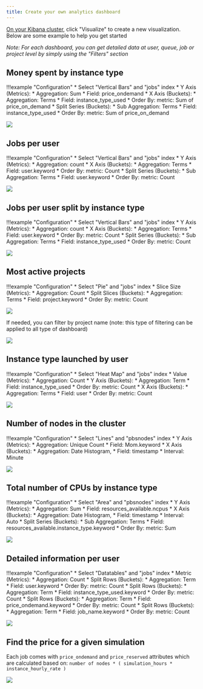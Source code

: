 ```yaml
---
title: Create your own analytics dashboard
---
```


[On your Kibana cluster](../../analytics/monitor-cluster-activity/), click "Visualize" to create a new visualization. Below are some example to help you get started

*Note: For each dashboard, you can get detailed data at user, queue, job or project level by simply using the "Filters" section*

## Money spent by instance type

!!!example "Configuration"
    * Select "Vertical Bars" and "jobs" index
    * Y Axis (Metrics):
        * Aggregation: Sum
        * Field: price_ondemand
    * X Axis (Buckets):
        * Aggregation: Terms
        * Field: instance_type_used
        * Order By: metric: Sum of price_on_demand
    * Split Series (Buckets):
        * Sub Aggregation: Terms
        * Field: instance_type_used
        * Order By:  metric: Sum of price_on_demand


![](../imgs/dashboard-2.png)

## Jobs per user 

!!!example "Configuration"
    * Select "Vertical Bars" and "jobs" index
    * Y Axis (Metrics):
        * Aggregation: count
    * X Axis (Buckets):
        * Aggregation: Terms
        * Field: user.keyword
        * Order By: metric: Count
    * Split Series (Buckets):
        * Sub Aggregation: Terms
        * Field: user.keyword
        * Order By: metric: Count
 
![](../imgs/dashboard-8.png)  


## Jobs per user split by instance type

!!!example "Configuration"
    * Select "Vertical Bars" and "jobs" index
    * Y Axis (Metrics):
        * Aggregation: count
    * X Axis (Buckets):
        * Aggregation: Terms
        * Field: user.keyword
        * Order By: metric: Count
    * Split Series (Buckets):
        * Sub Aggregation: Terms
        * Field: instance_type_used
        * Order By: metric: Count
 
![](../imgs/dashboard-9.png)  
    
## Most active projects 

!!!example "Configuration"
    * Select "Pie" and "jobs" index
    * Slice Size (Metrics):
        * Aggregation: Count
    * Split Slices (Buckets):
        * Aggregation: Terms
        * Field: project.keyword
        * Order By: metric: Count
    

![](../imgs/dashboard-3.png)

If needed, you can filter by project name (note: this type of filtering can be applied to all type of dashboard)

![](../imgs/dashboard-4.png)

## Instance type launched by user

!!!example "Configuration"
    * Select "Heat Map" and "jobs" index
    * Value (Metrics):
        * Aggregation: Count
    * Y Axis (Buckets):
        * Aggregation: Term
        * Field: instance_type_used
        * Order By: metric: Count
    * X Axis (Buckets):
        * Aggregation: Terms
        * Field: user
        * Order By: metric: Count

![](../imgs/dashboard-5.png)

## Number of nodes in the cluster

!!!example "Configuration"
    * Select "Lines" and "pbsnodes" index
    * Y Axis (Metrics):
        * Aggregation: Unique Count
        * Field: Mom.keyword
    * X Axis (Buckets):
        * Aggregation: Date Histogram,
        * Field: timestamp
        * Interval: Minute

![](../imgs/dashboard-7.png)

## Total number of CPUs by instance type

!!!example "Configuration"
    * Select "Area" and "pbsnodes" index
    * Y Axis (Metrics):
        * Aggregation: Sum
        * Field: resources_available.ncpus
    * X Axis (Buckets):
        * Aggregation: Date Histogram,
        * Field: timestamp
        * Interval: Auto
    * Split Series (Buckets):
        * Sub Aggregation: Terms
        * Field: resources_available.instance_type.keyword
        * Order By: metric: Sum

![](../imgs/dashboard-10.png)

## Detailed information per user

!!!example "Configuration"
    * Select "Datatables" and "jobs" index
    * Metric (Metrics):
        * Aggregation: Count
    * Split Rows (Buckets):
        * Aggregation: Term
        * Field: user.keyword
        * Order By: metric: Count
    * Split Rows (Buckets):
        * Aggregation: Term
        * Field: instance_type_used.keyword
        * Order By: metric: Count
    * Split Rows (Buckets):
        * Aggregation: Term
        * Field: price_ondemand.keyword
        * Order By: metric: Count
    * Split Rows (Buckets):
        * Aggregation: Term
        * Field: job_name.keyword
        * Order By: metric: Count
    
![](../imgs/dashboard-6.png)

## Find the price for a given simulation

Each job comes with `price_ondemand` and `price_reserved` attributes which are calculated based on: `number of nodes * ( simulation_hours * instance_hourly_rate ) `

![](../imgs/dashboard-1.png)
